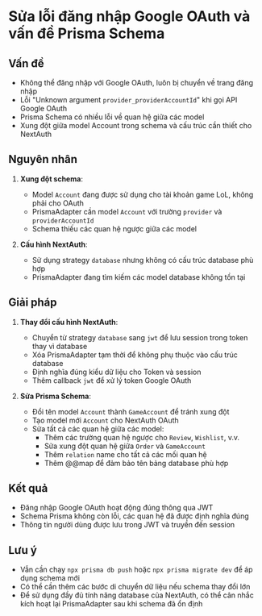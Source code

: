 # Sửa lỗi đăng nhập Google OAuth và vấn đề Prisma Schema

## Vấn đề

- Không thể đăng nhập với Google OAuth, luôn bị chuyển về trang đăng nhập
- Lỗi "Unknown argument `provider_providerAccountId`" khi gọi API Google OAuth
- Prisma Schema có nhiều lỗi về quan hệ giữa các model
- Xung đột giữa model Account trong schema và cấu trúc cần thiết cho NextAuth

## Nguyên nhân

1. **Xung đột schema**:

   - Model `Account` đang được sử dụng cho tài khoản game LoL, không phải cho OAuth
   - PrismaAdapter cần model `Account` với trường `provider` và `providerAccountId`
   - Schema thiếu các quan hệ ngược giữa các model

2. **Cấu hình NextAuth**:
   - Sử dụng strategy `database` nhưng không có cấu trúc database phù hợp
   - PrismaAdapter đang tìm kiếm các model database không tồn tại

## Giải pháp

1. **Thay đổi cấu hình NextAuth**:

   - Chuyển từ strategy `database` sang `jwt` để lưu session trong token thay vì database
   - Xóa PrismaAdapter tạm thời để không phụ thuộc vào cấu trúc database
   - Định nghĩa đúng kiểu dữ liệu cho Token và session
   - Thêm callback `jwt` để xử lý token Google OAuth

2. **Sửa Prisma Schema**:
   - Đổi tên model `Account` thành `GameAccount` để tránh xung đột
   - Tạo model mới `Account` cho NextAuth OAuth
   - Sửa tất cả các quan hệ giữa các model:
     - Thêm các trường quan hệ ngược cho `Review`, `Wishlist`, v.v.
     - Sửa xung đột quan hệ giữa `Order` và `GameAccount`
     - Thêm `relation` name cho tất cả các mối quan hệ
     - Thêm @@map để đảm bảo tên bảng database phù hợp

## Kết quả

- Đăng nhập Google OAuth hoạt động đúng thông qua JWT
- Schema Prisma không còn lỗi, các quan hệ đã được định nghĩa đúng
- Thông tin người dùng được lưu trong JWT và truyền đến session

## Lưu ý

- Vẫn cần chạy `npx prisma db push` hoặc `npx prisma migrate dev` để áp dụng schema mới
- Có thể cần thêm các bước di chuyển dữ liệu nếu schema thay đổi lớn
- Để sử dụng đầy đủ tính năng database của NextAuth, có thể cân nhắc kích hoạt lại PrismaAdapter sau khi schema đã ổn định
